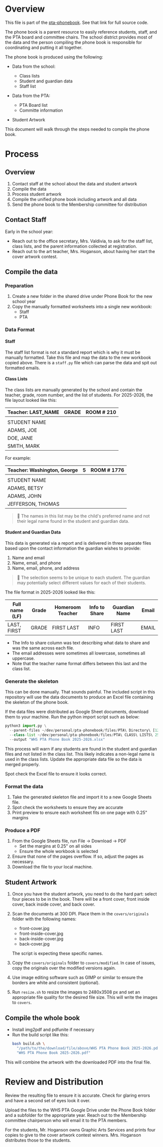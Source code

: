 # Overview

This file is part of the [pta-phonebook](https://github.com/briehman/pta-phonebook). See that link for full source code.

The phone book is a parent resource to easily reference students, staff, and
the PTA board and committee chairs. The school district provides most of the
data and the person compiling the phone book is responsible for coordinating
and putting it all together.

The phone book is produced using the following:

- Data from the school:
  - Class lists
  - Student and guardian data
  - Staff list

- Data from the PTA:
  - PTA Board list
  - Committe information

- Student Artwork

This document will walk through the steps needed to compile the phone book.

# Process

## Overview
1. Contact staff at the school about the data and student artwork
2. Compile the data
3. Process student artwork
4. Compile the unified phone book including artwork and all data
5. Send the phone book to the Membership committee for distribution

## Contact Staff
Early in the school year:
  - Reach out to the office secretary, Mrs. Valdivia, to ask for the staff list,
    class lists, and the parent information collected at registration.
  - Reach out to the art teacher, Mrs. Hoganson, about having her start the cover
    artwork contest.

## Compile the data

### Preparation
1. Create a new folder in the shared drive under Phone Book for the new school year
2. Copy the manually formatted worksheets into a single new workbook:
   - Staff
   - PTA

### Data Format

#### Staff
The staff list format is not a standard report which is why it must be manually
formatted. Take this file and map the data to the new workbook copied above.
There is a `staff.py` file which can parse the data and spit out formatted
emails.

#### Class Lists

The class lists are manually generated by the school and contain the teacher,
grade, room number, and the list of students. For 2025-2026, the file layout
looked like this:

| Teacher: LAST_NAME | GRADE | ROOM # 210 |
| ------------------ | ----- | ---------- |
|                    |       |            |
| STUDENT NAME       |       |            |
| ADAMS, JOE         |       |            |
| DOE, JANE          |       |            |
| SMITH, MARK        |       |            |

For example:

| Teacher: Washington, George | 5   | ROOM # 1776 |
| --------------------------- | --- | ----------- |
|                             |     |             |
| STUDENT NAME                |     |             |
| ADAMS, BETSY                |     |             |
| ADAMS, JOHN                 |     |             |
| JEFFERSON, THOMAS           |     |             |

> :memo: The names in this list may be the child's preferred name and not their
> legal name found in the student and guardian data.

#### Student and Guardian Data

This data is generated via a report and is delivered in three separate files
based upon the contact information the guardian wishes to provide:

1. Name and email
2. Name, email, and phone
3. Name, email, phone, and address

> :memo: The selection seems to be unique to each student. The guardian may
> potentially select different values for each of their students.

The file format in 2025-2026 looked like this:

| Full name (LF) | Grade | Homeroom Teacher | Info to Share | Guardian Name | Email |
| -------------- | ----- | ---------------- | ------------- | ------------- | ----- |
| LAST, FIRST    | GRADE | FIRST LAST       | INFO          | FIRST LAST    | EMAIL |

- The Info to share column was text describing what data to share and was the
  same across each file.
- The email addresses were sometimes all lowercase, sometimes all uppercase.
- Note that the teacher name format differs between this last and the class
  list.

### Generate the skeleton

This can be done manually. That sounds painful. The included script in this
repository will use the data documents to produce an Excel file containing the
skeleton of the phone book.

If the data files were distributed as Google Sheet documents, download them to
your machine. Run the python import script such as below:

```python
python3 import.py \
  --parent-files ~/dev/personal/pta-phonebook/files/PTA\ Directory\ [123]*.xlsx \
  --class-list ~/dev/personal/pta-phonebook/files/PTA\ CLASS\ LISTS\ 25-26.xlsx \
  --output "WHS PTA Phone Book 2025-2026.xlsx"
```

This process will warn if any students are found in the student and guardian
files and not listed in the class list. This likely indicates a non-legal name
is used in the class lists. Update the appropriate data file so the data is
merged properly.

Spot check the Excel file to ensure it looks correct.

### Format the data

1. Take the generated skeleton file and import it to a new Google Sheets file.
2. Spot check the worksheets to ensure they are accurate
3. Print preview to ensure each worksheet fits on one page with 0.25" margins

### Produce a PDF

1. From the Google Sheets file, run File -> Download -> PDF
   - Set the margins at 0.25" on all sides
   - Ensure the whole workbook is selected
2. Ensure that none of the pages overflow. If so, adjust the pages as necessary.
3. Download the file to your local machine.

## Student Artwork

1. Once you have the student artwork, you need to do the hard part: select four
   pieces to be in the book. There will be a front cover, front inside cover,
   back inside cover, and back cover.

2. Scan the documents at 300 DPI. Place them in the `covers/originals` folder
   with the following names:
   - front-cover.jpg
   - front-inside-cover.jpg
   - back-inside-cover.jpg
   - back-cover.jpg

   The script is expecting these specific names.

3. Copy the `covers/originals` folder to `covers/modified`. In case of issues,
   copy the originals over the modified versions again.
4. Use image editing software such as GIMP or similar to ensure the borders are
   white and consistent (optional).
5. Run `resize.sh` to resize the images to 2480x3508 px and set an appropriate
   file quality for the desired file size. This will write the images to
   `covers`.

## Compile the whole book
- Install img2pdf and pdfunite if necessary
- Run the build script like this:
  ```bash
  bash build.sh \
    "/path/to/the/download/file/above/WHS PTA Phone Book 2025-2026.pdf" \
    "WHS PTA Phone Book 2025-2026.pdf"
  ```

This will combine the artwork with the downloaded PDF into the final file.

# Review and Distribution
Review the resulting file to ensure it is accurate. Check for glaring errors
and have a second set of eyes look it over.

Upload the files to the WHS PTA Google Drive under the Phone Book folder
and a subfolder for the appropriate year. Reach out to the Membership committee
chairperson who will email it to the PTA members.

For the students, Mr. Hoganson owns Graphic Arts Services and prints four
copies to give to the cover artwork contest winners. Mrs. Hoganson distributes
those to the students.
